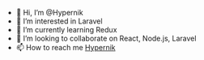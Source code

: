 - 👋 Hi, I’m @Hypernik
- 👀 I’m interested in Laravel
- 🌱 I’m currently learning Redux
- 💞️ I’m looking to collaborate on React, Node.js, Laravel
- 📫 How to reach me [Hypernik](https://github.com/Hypernik)

<!---
Hypernik/Hypernik is a ✨ special ✨ repository because its `README.md` (this file) appears on your GitHub profile.
You can click the Preview link to take a look at your changes.
--->
